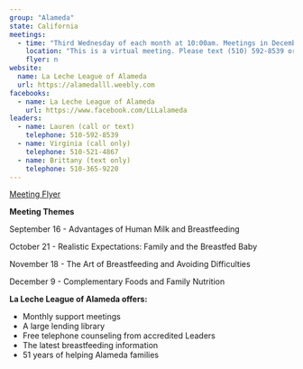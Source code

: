 ```yaml
---
group: "Alameda"
state: California
meetings:
  - time: "Third Wednesday of each month at 10:00am. Meetings in December are held on the second Wednesday."
    location: "This is a virtual meeting. Please text (510) 592-8539 or email LLLofAlameda@gmail.com for meeting link and password."
    flyer: n
website:
  name: La Leche League of Alameda
  url: https://alamedalll.weebly.com
facebooks:
  - name: La Leche League of Alameda
    url: https://www.facebook.com/LLLalameda
leaders:
  - name: Lauren (call or text)
    telephone: 510-592-8539
  - name: Virginia (call only)
    telephone: 510-521-4867
  - name: Brittany (text only)
    telephone: 510-365-9220
---
```


[Meeting Flyer](/alameda_series_meetings_fall_winter_2020.pdf)

**Meeting Themes**

September 16 - ​Advantages of Human Milk and Breastfeeding

October 21 - ​Realistic Expectations: Family and the Breastfed Baby

November 18 - ​The Art of Breastfeeding and Avoiding Difficulties

December 9 - ​Complementary Foods and Family Nutrition

**La Leche League of Alameda offers:**
- Monthly support meetings
- A large lending library
- Free telephone counseling from accredited Leaders
- The latest breastfeeding information
- 51 years of helping Alameda families